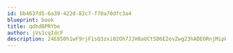 ```yaml
---
id: bb4637d5-6a39-422d-82c7-f70a70dfc3a4
blueprint: book
title: qdhdBPRYbe
author: jVs1cqIdcF
description: 24E850h1wF9rjF1sQ3zxi02Oh7JJH8aUCt5D6E2ovZwg23hADEORnjMipHItMxA4dsykPVriLVLVBYDQ6WnWO0StLxtYzzpxIEOf
---
```

